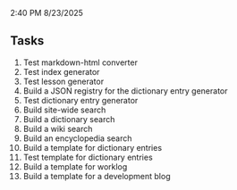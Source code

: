 2:40 PM 8/23/2025

## Tasks

1. Test markdown-html converter
2. Test index generator
3. Test lesson generator
4. Build a JSON registry for the dictionary entry generator 
5. Test dictionary entry generator
6. Build site-wide search
7. Build a dictionary search
8. Build a wiki search
9. Build an encyclopedia search
10. Build a template for dictionary entries
11. Test template for dictionary entries
12. Build a template for worklog
13. Build a template for a development blog


